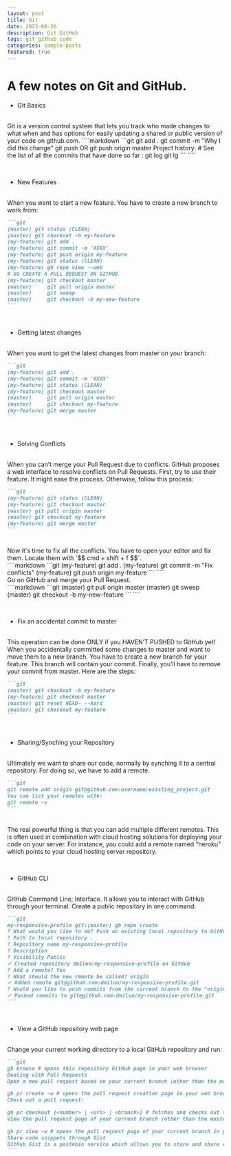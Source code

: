 ```yaml
---
layout: post
title: Git
date: 2023-08-26
description: Git GitHub
tags: git github code
categories: sample-posts
featured: true
---
```

# A few notes on Git and GitHub.

* Git Basics
<br>
Git is a version control system that lets you track who made changes to what when and has options for easily updating a shared or public version of your code on github.com.
````markdown
```git
git add .
git commit -m "Why I did this change"
git push <remote> <branch> OR git push origin master
Project history:
# See the list of all the commits that have done so far : git log git lg
```
````
<p>&nbsp;</p>

* New Features
<br>
When you want to start a new feature.
You have to create a new branch to work from:

````markdown
```git
(master) git status (CLEAN)
(master) git checkout -b my-feature
(my-feature) git add .
(my-feature) git commit -m 'XXXX'
(my-feature) git push origin my-feature
(my-feature) git status (CLEAN)
(my-feature) gh repo view --web
# GO CREATE A PULL REQUEST ON GITHUB
(my-feature) git checkout master
(master)     git pull origin master
(master)     git sweep
(master)     git checkout -b my-new-feature
```
````
<p>&nbsp;</p>

* Getting latest changes
<br>
When you want to get the latest changes from master on your branch:

````markdown
```git
(my-feature) git add .
(my-feature) git commit -m 'XXXX'
(my-feature) git status (CLEAN)
(my-feature) git checkout master
(master)     git pull origin master
(master)     git checkout my-feature
(my-feature) git merge master
```
````
<p>&nbsp;</p>

* Solving Conflicts
<br>
When you can’t merge your Pull Request due to conflicts.
GitHub proposes a web interface to resolve conflicts on Pull Requests. First, try to use their feature. It might ease the process.
Otherwise, follow this process:

````markdown
```git
(my-feature) git status (CLEAN)
(my-feature) git checkout master
(master) git pull origin master
(master) git checkout my-feature
(my-feature) git merge master
```
````

<br>
Now it's time to fix all the conflicts. You have to open your editor and fix them. Locate them with `$$ cmd + shift + f $$`.
<br>
````markdown
```git
(my-feature) git add .
(my-feature) git commit -m "Fix conflicts"
(my-feature) git push origin my-feature
```
````
<br>
Go on GitHub and merge your Pull Request.
<br>
````markdown
```git
(master) git pull origin master
(master) git sweep
(master) git checkout -b my-new-feature
```
````
<p>&nbsp;</p>

*	Fix an accidental commit to master
<br>
This operation can be done ONLY if you HAVEN’T PUSHED to GitHub yet!
When you accidentally committed some changes to master and want to move them to a new branch.
You have to create a new branch for your feature. This branch will contain your commit. Finally, you’ll have to remove your commit from master. Here are the steps:

````markdown
```git
(master) git checkout -b my-feature
(my-feature) git checkout master
(master) git reset HEAD~ --hard
(master) git checkout my-feature
```
````
<p>&nbsp;</p>

* Sharing/Synching your Repository
<br>
Ultimately we want to share our code, normally by synching it to a central repository.
For doing so, we have to add a remote.

````markdown
```git
git remote add origin git@github.com:username/existing_project.git
You can list your remotes with:
git remote -v
```
````
<br>
The real powerful thing is that you can add multiple different remotes. This is often used in combination with cloud hosting solutions for deploying your code on your server. For instance, you could add a remote named “heroku” which points to your cloud hosting server repository.

<p>&nbsp;</p>

* GitHub CLI
<br>
GitHub Command Line; Interface. It allows you to interact with GitHub through your terminal.
Create a public repository in one command:

````markdown
```git
my-responsive-profile git:(master) gh repo create
? What would you like to do? Push an existing local repository to GitHub
? Path to local repository .
? Repository name my-responsive-profile
? Description
? Visibility Public
✓ Created repository dmilon/my-responsive-profile on GitHub
? Add a remote? Yes
? What should the new remote be called? origin
✓ Added remote git@github.com:dmilon/my-responsive-profile.git
? Would you like to push commits from the current branch to the "origin"? Yes
✓ Pushed commits to git@github.com:dmilon/my-responsive-profile.git
```
````
<p>&nbsp;</p>

* View a GitHub repository web page
<br>
Change your current working directory to a local GitHub repository and run:

````markdown
```git
gh browse # opens this repository GitHub page in your web browser
Dealing with Pull Requests
Open a new pull request based on your current branch (other than the master or main branch):

gh pr create -w # opens the pull request creation page in your web browser
Check out a pull request:

gh pr checkout {<number> | <url> | <branch>} # fetches and checks out the branch of the PR from GitHub
View the pull request page of your current branch (other than the master or main branch):

gh pr view -w # opens the pull request page of your current branch in your web browser
Share code snippets through Gist
GitHub Gist is a pastebin service which allows you to store and share code snippets called gists.
```
````
